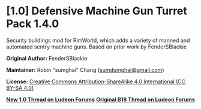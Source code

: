 # [1.0] Defensive Machine Gun Turret Pack 1.4.0
Security buildings mod for RimWorld, which adds a variety of manned and automated sentry machine guns. Based on prior work by FenderSBlackie 

**Original Author:** FenderSBlackie

**Maintainer:** Robin "sumghai" Chang (sumdumghai@gmail.com)

**License:** [Creative Commons Attribution-ShareAlike 4.0 International (CC BY-SA 4.0)](http://www.creativecommons.org/licenses/by-sa/4.0/)

[**New 1.0 Thread on Ludeon Forums**](https://ludeon.com/forums/index.php?topic=45727.0)
[**Original B18 Thread on Ludeon Forums**](https://ludeon.com/forums/index.php?topic=40913.0)

